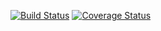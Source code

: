 [![Build Status](https://travis-ci.org/mikemellor11/quiz-api.svg?branch=master)](https://travis-ci.org/mikemellor11/quiz-api) [![Coverage Status](https://coveralls.io/repos/github/mikemellor11/quiz-api/badge.svg?branch=master)](https://coveralls.io/github/mikemellor11/quiz-api?branch=master)